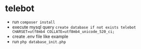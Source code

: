 # telebot

- run `composer install`
- execute mysql query `create database if not exists telebot CHARSET=utf8mb4 COLLATE=utf8mb4_unicode_520_ci;`
- create .env file like example
- run `php database_init.php`
